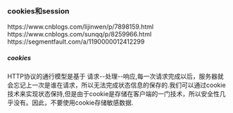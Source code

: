 <h3>cookies和session</h3>
https://www.cnblogs.com/lijinwen/p/7898159.html
https://www.cnblogs.com/sunqq/p/8259966.html
https://segmentfault.com/a/1190000012412299
<h5>cookies</h5>
HTTP协议的通行模型是基于 请求--处理--响应,每一次请求完成以后，服务器就会忘记上一次是谁在请求，所以无法完成状态信息的保存的.我们可以通过cookie技术来实现状态保持,但是由于cookie是存储在客户端的一门技术，所以安全性几乎没有。因此，不要使用cookie存储敏感数据.